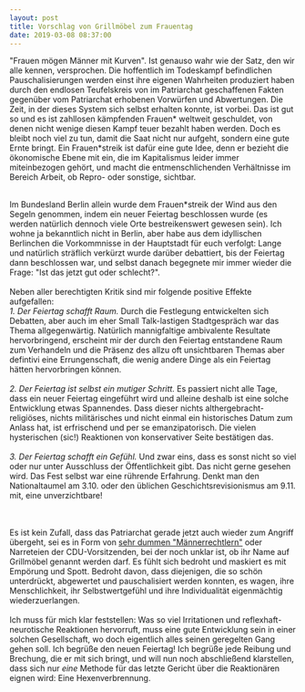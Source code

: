 ```yaml
---
layout: post
title: Vorschlag von Grillmöbel zum Frauentag
date: 2019-03-08 08:37:00
---
```


"Frauen mögen Männer mit Kurven". Ist genauso wahr wie der Satz, den wir alle kennen, versprochen. Die hoffentlich im Todeskampf befindlichen Pauschalisierungen werden einst ihre eigenen Wahrheiten produziert haben durch den endlosen Teufelskreis von im Patriarchat geschaffenen Fakten gegenüber vom Patriarchat erhobenen Vorwürfen und Abwertungen.
Die Zeit, in der dieses System sich selbst erhalten konnte, ist vorbei. Das ist gut so und es ist zahllosen kämpfenden Frauen\* weltweit geschuldet, von denen nicht wenige diesen Kampf teuer bezahlt haben werden. Doch es bleibt noch viel zu tun, damit die Saat nicht nur aufgeht, sondern eine gute Ernte bringt. Ein Frauen\*streik ist dafür eine gute Idee, denn er bezieht die ökonomische Ebene mit ein, die im Kapitalismus leider immer miteinbezogen gehört, und macht die entmenschlichenden Verhältnisse im Bereich Arbeit, ob Repro- oder sonstige, sichtbar. <br><br>

Im Bundesland Berlin allein wurde dem Frauen\*streik der Wind aus den Segeln genommen, indem ein neuer Feiertag beschlossen wurde (es werden natürlich dennoch viele Orte bestreikenswert gewesen sein). Ich wohne ja bekanntlich nicht in Berlin, aber habe aus dem idyllischen Berlinchen die Vorkommnisse in der Hauptstadt für euch verfolgt: Lange und natürlich sträflich verkürzt wurde darüber debattiert, bis der Feiertag dann beschlossen war, und selbst danach begegnete mir immer wieder die Frage: "Ist das jetzt gut oder schlecht?".<br><br>
Neben aller berechtigten Kritik sind mir folgende positive Effekte aufgefallen:<br>
*1. Der Feiertag schafft Raum.* Durch die Festlegung entwickelten sich Debatten, aber auch im eher Small Talk-lastigen Stadtgespräch war das Thema allgegenwärtig. Natürlich mannigfaltige ambivalente Resultate hervorbringend, erscheint mir der durch den Feiertag entstandene Raum zum Verhandeln und die Präsenz des allzu oft unsichtbaren Themas aber defintivi eine Errungenschaft, die wenig andere Dinge als ein Feiertag hätten hervorbringen können.<br><br>
*2. Der Feiertag ist selbst ein mutiger Schritt.* Es passiert nicht alle Tage, dass ein neuer Feiertag eingeführt wird und alleine deshalb ist eine solche Entwicklung etwas Spannendes. Dass dieser nichts althergebracht-religiöses, nichts militärisches und nicht einmal ein historisches Datum zum Anlass hat, ist erfrischend und per se emanzipatorisch. Die vielen hysterischen (sic!) Reaktionen von konservativer Seite bestätigen das.<br><br>
*3. Der Feiertag schafft ein Gefühl.* Und zwar eins, dass es sonst nicht so viel oder nur unter Ausschluss der Öffentlichkeit gibt. Das nicht gerne gesehen wird. Das Fest selbst war eine rührende Erfahrung. Denkt man den Nationaltaumel am 3.10. oder den üblichen Geschichtsrevisionismus am 9.11. mit, eine unverzichtbare!<br><br><br>

Es ist kein Zufall, dass das Patriarchat gerade jetzt auch wieder zum Angriff übergeht, sei es in Form von [sehr dummen "Männerrechtlern"](https://www.n-tv.de/leben/Der-Krieg-der-Incels-gegen-die-Frauen-article20426361.html) oder Narreteien der CDU-Vorsitzenden, bei der noch unklar ist, ob ihr Name auf Grillmöbel genannt werden darf. Es fühlt sich bedroht und maskiert es mit Empörung und Spott. Bedroht davon, dass diejenigen, die so schön unterdrückt, abgewertet und pauschalisiert werden konnten, es wagen, ihre Menschlichkeit, ihr Selbstwertgefühl und ihre Individualität eigenmächtig wiederzuerlangen. <br><br>
Ich muss für mich klar feststellen: Was so viel Irritationen und reflexhaft-neurotische Reaktionen hervorruft, muss eine gute Entwicklung sein in einer solchen Gesellschaft, wo doch eigentlich alles seinen geregelten Gang gehen soll. Ich begrüße den neuen Feiertag! Ich begrüße jede Reibung und Brechung, die er mit sich bringt, und will nun noch abschließend klarstellen, dass sich nur *eine* Methode für das letzte Gericht über die Reaktionären eignen wird: Eine Hexenverbrennung.
